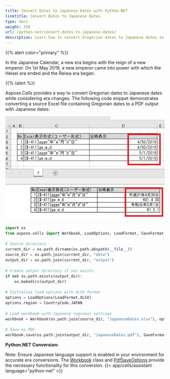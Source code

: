 ```yaml
---
title: Convert Dates to Japanese Dates with Python.NET
linktitle: Convert Dates to Japanese Dates
type: docs
weight: 350
url: /python-net/convert-dates-to-japanese-dates/
description: Learn how to convert Gregorian dates to Japanese dates in Excel files using Aspose.Cells for Python via .NET.
---
```


{{% alert color="primary" %}} 

In the Japanese Calendar, a new era begins with the reign of a new emperor. On 1st May 2019, a new emperor came into power with which the Heisei era ended and the Reiwa era began.

{{% /alert %}} 

Aspose.Cells provides a way to convert Gregorian dates to Japanese dates while considering era changes. The following code snippet demonstrates converting a source Excel file containing Gregorian dates to a PDF output with Japanese dates:

![todo:image_alt_text](convert-dates-to-japanese-dates_1.jpg)

```python
import os
from aspose.cells import Workbook, LoadOptions, LoadFormat, SaveFormat, CountryCode

# Source directory
current_dir = os.path.dirname(os.path.abspath(__file__))
source_dir = os.path.join(current_dir, "data")
output_dir = os.path.join(current_dir, "output")

# Create output directory if not exists
if not os.path.exists(output_dir):
    os.makedirs(output_dir)

# Initialize load options with XLSX format
options = LoadOptions(LoadFormat.XLSX)
options.region = CountryCode.JAPAN

# Load workbook with Japanese regional settings
workbook = Workbook(os.path.join(source_dir, "JapaneseDates.xlsx"), options)

# Save as PDF
workbook.save(os.path.join(output_dir, "JapaneseDates.pdf"), SaveFormat.PDF)
```

**Python.NET Conversion:**


Note: Ensure Japanese language support is enabled in your environment for accurate era conversions. The [Workbook](https://reference.aspose.com/cells/python-net/aspose.cells/workbook/) class and [PdfSaveOptions](https://reference.aspose.com/cells/python-net/aspose.cells/pdfsaveoptions/) provide the necessary functionality for this conversion.
{{< app/cells/assistant language="python-net" >}}